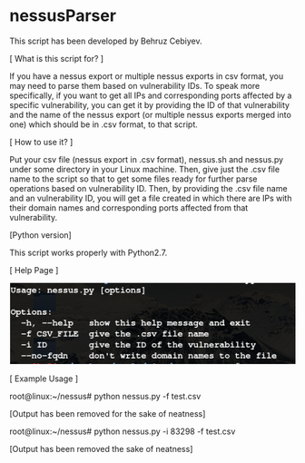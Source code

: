 # nessusParser
This script has been developed by Behruz Cebiyev.



[ What is this script for? ]

If you have a nessus export or multiple nessus exports in csv format, you may need to parse them based on vulnerability IDs.
To speak more specifically, if you want to get all IPs and corresponding ports affected by a specific vulnerability,
you can get it by providing the ID of that vulnerability and the name of the nessus export (or multiple nessus exports merged into one) which should be in .csv format, to that script. 



[ How to use it? ]

Put your csv file (nessus export in .csv format), nessus.sh and nessus.py under some directory in your Linux machine.
Then, give just the .csv file name to the script so that to get some files ready for further parse operations based on vulnerability ID.
Then, by providing the .csv file name and an vulnerability ID, you will get a file created in which there are IPs with their domain names and corresponding ports affected from that vulnerability.



[Python version]

This script works properly with Python2.7. 



[ Help Page ]

![alt tag](https://github.com/BiznetLab/nessusParser/blob/master/help.PNG)
  
  

[ Example Usage ]

root@linux:~/nessus# python nessus.py -f test.csv
			
  [Output has been removed for the sake of neatness]
   
root@linux:~/nessus# python nessus.py -i 83298 -f test.csv
	
  [Output has been removed the sake of neatness]	        
   
